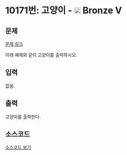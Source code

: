 # 10171번: 고양이 - <img src="https://static.solved.ac/tier_small/1.svg" style="height:20px" /> Bronze V

<!-- performance -->

<!-- 문제 제출 후 깃허브에 푸시를 했을 때 제출한 코드의 성능이 입력될 공간입니다.-->

<!-- end -->

## 문제

[문제 링크](https://boj.kr/10171)


<p>아래 예제와 같이 고양이를 출력하시오.</p>



## 입력


<p>없음.</p>



## 출력


<p>고양이를 출력한다.</p>



## 소스코드

[소스코드 보기](고양이.js)